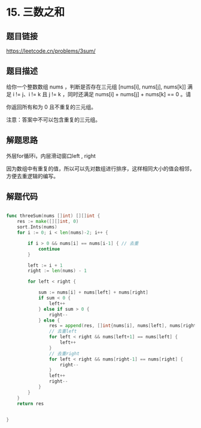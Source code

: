 # 15. 三数之和

## 题目链接

https://leetcode.cn/problems/3sum/

## 题目描述

给你一个整数数组 nums ，判断是否存在三元组 [nums[i], nums[j], nums[k]] 满足 i != j、i != k 且 j != k ，同时还满足 nums[i] + nums[j] + nums[k] == 0 。请

你返回所有和为 0 且不重复的三元组。

注意：答案中不可以包含重复的三元组。



## 解题思路

外层for循环i，内层滑动窗口left , right

因为数组中有重复的值，所以可以先对数组进行排序，这样相同大小的值会相邻，方便去重逻辑的编写。


## 解题代码

```go

func threeSum(nums []int) [][]int {
	res := make([][]int, 0)
	sort.Ints(nums)
	for i := 0; i < len(nums)-2; i++ {

		if i > 0 && nums[i] == nums[i-1] { // 去重
			continue
		}

		left := i + 1
		right := len(nums) - 1

		for left < right {

			sum := nums[i] + nums[left] + nums[right]
			if sum < 0 {
				left++
			} else if sum > 0 {
				right--
			} else {
				res = append(res, []int{nums[i], nums[left], nums[right]})
				// 去重left
				for left < right && nums[left+1] == nums[left] {
					left++
				}
				// 去重right
				for left < right && nums[right-1] == nums[right] {
					right--
				}
				left++
				right--
			}
		}
	}
	return res


}
```


